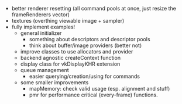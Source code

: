 - better renderer resetting (all command pools at once, just resize the frameRenderers vector)
- textures (overthing viewable image + sampler)
- fully implement examples!
	- general initializer
		- something about descriptors and descriptor pools
		- think about buffer/image providers (better not)
	- improve classes to use allocators and provider
	- backend agnostic createContext function
	- display class for vkDisplayKHR extension
	- queue management
		- easier querying/creation/using for commands
	- some smaller improvements
		- mapMemory: check valid usage (esp. alignment and stuff)
		- pmr for performance critical (every-frame) functions.
